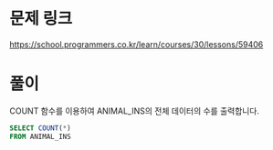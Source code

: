 # 문제 링크
https://school.programmers.co.kr/learn/courses/30/lessons/59406

# 풀이
COUNT 함수를 이용하여 ANIMAL_INS의 전체 데이터의 수를 출력합니다.

```sql
SELECT COUNT(*)
FROM ANIMAL_INS
```